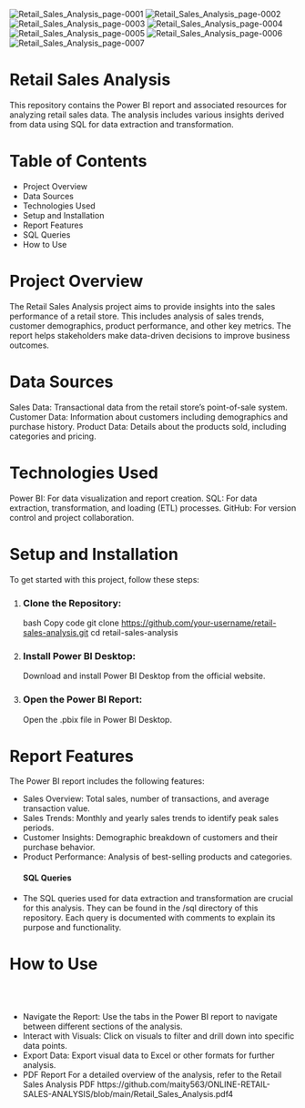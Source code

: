 ![Retail_Sales_Analysis_page-0001](https://github.com/user-attachments/assets/23c1908e-9b7c-4d93-8a29-7cbe69af7339)
![Retail_Sales_Analysis_page-0002](https://github.com/user-attachments/assets/1e85d0e5-cb1c-4351-9b8a-8f01472aa2e5)
![Retail_Sales_Analysis_page-0003](https://github.com/user-attachments/assets/7b8c5acf-1938-484f-a64a-d3e13acad925)
![Retail_Sales_Analysis_page-0004](https://github.com/user-attachments/assets/e1bc47ff-ee69-4b56-a229-9cf2e8e8e6f8)
![Retail_Sales_Analysis_page-0005](https://github.com/user-attachments/assets/417ad508-51ad-4dc4-b4ae-c7edca17d176)
![Retail_Sales_Analysis_page-0006](https://github.com/user-attachments/assets/977078a9-7ff8-4103-9509-0c11e6efe1bd)
![Retail_Sales_Analysis_page-0007](https://github.com/user-attachments/assets/ae75cc42-e5dd-4a37-a313-f08ba946975c)








<h1>Retail Sales Analysis</h1>
This repository contains the Power BI report and associated resources for analyzing retail sales data. The analysis includes various insights derived from data using SQL for data extraction and transformation.

<h1>Table of Contents</h1>
<ul>
<li>Project Overview</li>
<li>Data Sources</li>
<li>Technologies Used</li>
<li>Setup and Installation</li>
<li>Report Features</li>
<li>SQL Queries</li>
<li>How to Use</li>
</ul>

<h1>Project Overview</h1>
The Retail Sales Analysis project aims to provide insights into the sales performance of a retail store. This includes analysis of sales trends, customer demographics, product performance, and other key metrics. The report helps stakeholders make data-driven decisions to improve business outcomes.

<h1>Data Sources</h1>
Sales Data: Transactional data from the retail store’s point-of-sale system.
Customer Data: Information about customers including demographics and purchase history.
Product Data: Details about the products sold, including categories and pricing.


<h1>Technologies Used</h1>
Power BI: For data visualization and report creation.
SQL: For data extraction, transformation, and loading (ETL) processes.
GitHub: For version control and project collaboration.

<h1>Setup and Installation</h1>
To get started with this project, follow these steps:
<ol>
<li><h3>Clone the Repository:</h3></li>

bash
Copy code
git clone https://github.com/your-username/retail-sales-analysis.git
cd retail-sales-analysis

<li><h3>Install Power BI Desktop:</h3></li>

Download and install Power BI Desktop from the official website.

<li><h3>Open the Power BI Report:</h3></li>

Open the .pbix file in Power BI Desktop.
</ol>


<h1>Report Features</h1>
The Power BI report includes the following features:

<ul>
<li>Sales Overview: Total sales, number of transactions, and average transaction value.</li>
<li>Sales Trends: Monthly and yearly sales trends to identify peak sales periods.</li>
<li>Customer Insights: Demographic breakdown of customers and their purchase behavior.</li>
<li>Product Performance: Analysis of best-selling products and categories.</li>
<h4>SQL Queries</h4>
<li>The SQL queries used for data extraction and transformation are crucial for this analysis. They can be found in the /sql directory of this repository. Each query is documented with comments to explain its purpose and functionality.</li>
</ul>

<h1>How to Use</h1> </br></br>
<ul>
<li>Navigate the Report: Use the tabs in the Power BI report to navigate between different sections of the analysis.</li>
<li>Interact with Visuals: Click on visuals to filter and drill down into specific data points.</li>
<li>Export Data: Export visual data to Excel or other formats for further analysis.</li>
<li>PDF Report
For a detailed overview of the analysis, refer to the Retail Sales Analysis PDF https://github.com/maity563/ONLINE-RETAIL-SALES-ANALYSIS/blob/main/Retail_Sales_Analysis.pdf4</li>
</ul>







